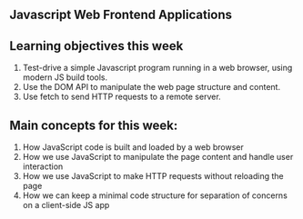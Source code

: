 ## Javascript Web Frontend Applications

## Learning objectives this week

1. Test-drive a simple Javascript program running in a web browser, using modern JS build tools.
2. Use the DOM API to manipulate the web page structure and content.
3. Use fetch to send HTTP requests to a remote server.


## Main concepts for this week:

1. How JavaScript code is built and loaded by a web browser
2. How we use JavaScript to manipulate the page content and handle user interaction
3. How we use JavaScript to make HTTP requests without reloading the page
4. How we can keep a minimal code structure for separation of concerns on a client-side JS app